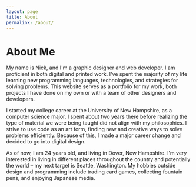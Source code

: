 ```yaml
---
layout: page
title: About
permalink: /about/
---
```


# About Me

My name is Nick, and I'm a graphic designer and web developer. I am proficient
in both digital and printed work. I've spent the majority of my life learning
new programming languages, technologies, and strategies for solving problems.
This website serves as a portfolio for my work, both projects I have done on my
own or with a team of other designers and developers.

I started my college career at the University of New Hampshire, as a computer
science major. I spent about two years there before realizing the type of
material we were being taught did not align with my philosophies. I strive to use
code as an art form, finding new and creative ways to solve problems efficiently.
Because of this, I made a major career change and decided to go into
digital design.

As of now, I am 24 years old, and living in Dover, New Hampshire. I'm very
interested in living in different places throughout the country and potentially
the world – my next target is Seattle, Washington. My hobbies outside design and
programming include trading card games, collecting fountain pens, and enjoying Japanese
media.
